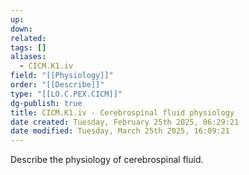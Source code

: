 ```yaml
---
up: 
down: 
related: 
tags: []
aliases:
  - CICM.K1.iv
field: "[[Physiology]]"
order: "[[Describe]]"
type: "[[LO.C.PEX.CICM]]"
dg-publish: true
title: CICM.K1.iv - Cerebrospinal fluid physiology
date created: Tuesday, February 25th 2025, 06:29:21
date modified: Tuesday, March 25th 2025, 16:09:21
---
```


Describe the physiology of cerebrospinal fluid.
